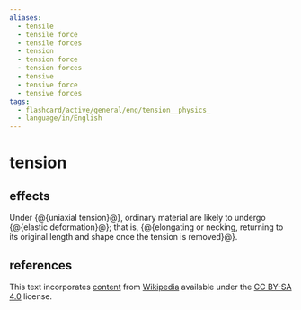 ```yaml
---
aliases:
  - tensile
  - tensile force
  - tensile forces
  - tension
  - tension force
  - tension forces
  - tensive
  - tensive force
  - tensive forces
tags:
  - flashcard/active/general/eng/tension__physics_
  - language/in/English
---
```


# tension

## effects

Under {@{uniaxial tension}@}, ordinary material are likely to undergo {@{elastic deformation}@}; that is, {@{elongating or necking, returning to its original length and shape once the tension is removed}@}.

## references

This text incorporates [content](https://en.wikipedia.org/wiki/tension_(physics)) from [Wikipedia](Wikipedia.md) available under the [CC BY-SA 4.0](https://creativecommons.org/licenses/by-sa/4.0/) license.

